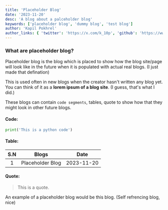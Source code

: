 ```yaml
---
title: 'Placeholder Blog'
date: '2023-11-20'
desc: 'A blog about a palceholder blog'
keywords: ['placeholder blog', 'dummy blog', 'test blog']
author: 'Kapil Pokhrel'
author_links: { 'twitter': 'https://x.com/k_10p', 'github': 'https://www.github.com/kapilpokhrel' }
---
```


### What are placeholder blog?

Placeholder blog is the blog which is placed to show how the blog site/page will look like in the future when it is populated with actual real blogs. (I just made that defination)

This is used often in new blogs when the creator hasn't written any blog yet. You can think of it as a **lorem ipsum of a blog site**. (I guess, that's what I did.)

<CustomImage src='placeholder_bot_meme.jpg' w='500' h='747'/>

These blogs can contain `code segments`, tables, quote to show how that they might look in other future blogs.

#### Code:

```python
print('This is a python code')
```

#### Table:

| S.N | Blogs | Date |
|:---:|:-----:|:----:|
| 1 | Placeholder Blog | 2023-11-20 |

#### Quote:

> This is a quote.

An example of a placeholder blog would be this blog. (Self refrencing blog, nice)
